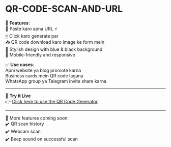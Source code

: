 # QR-CODE-SCAN-AND-URL

🎯 **Features**:  
📌 Paste karo apna URL ⚡  
🖱 Click karo generate par  
📥 QR code download karo image ke form mein  
🎨 Stylish design with blue & black background  
📱 Mobile-friendly and responsive  

✅ **Use cases**:  
Apni website ya blog promote karna  
Business cards mein QR code lagana  
WhatsApp group ya Telegram invite share karna

---

🚀 **Try it Live**  
👉 [Click here to use the QR Code Generator](https://omrana-sk.github.io/QR-CODE-SCAN-AND-URL/)

---

📢 More features coming soon:  
✔️ QR scan history  
✔️ Webcam scan  
✔️ Beep sound on successful scan

